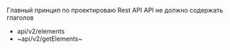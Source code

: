 Главный принцип по проектироваю Rest API 
API  не должно содержать глаголов
- api/v2/elements
- ~api/v2/getElements~
